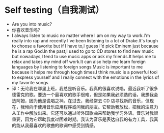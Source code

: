 # Self testing（自我测试）

- Are you into music?
- 你喜欢音乐吗?
- I always listen to music no matter where I am on my way to work.I'm really into rap and recently I've been listening to a lot of Drake.It's tough to choose a favorite but if I have to,I guess I'd pick Eminem just because he is a rap God.In the past,I used to go to CD stores to find new music but nowadays,I tend to use music apps or ask my friends.It helps me to relax and takes my mind off work.It can also help me learn foreign languages by listening to foreign songs.Music is important to me because it helps me through tough times.I think music is a powerful tool to express yourself and I really connect with the emotions in the lyrics of my favorite songs.
- 译：无论我在哪里上班，我总是听音乐。我真的很喜欢说唱，最近我听了很多德雷克的歌。要选一个最喜欢的歌手很难，但是如果我必须选的话，我想我会选阿姆，因为他是说唱之神。在过去，我经常去 CD 店寻找新的音乐，但现在，我倾向于使用音乐应用程序或问我的朋友。它帮助我放松，把我的注意力从工作中解放出来。它还可以通过听外国歌曲来帮助我学习外语。音乐对我很重要，因为它帮助我度过困难时期。我认为音乐是表达自我的有力工具，我真的能从我最喜欢的歌曲的歌词中感受到情感。
